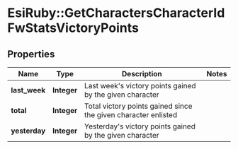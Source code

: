# EsiRuby::GetCharactersCharacterIdFwStatsVictoryPoints

## Properties
Name | Type | Description | Notes
------------ | ------------- | ------------- | -------------
**last_week** | **Integer** | Last week&#39;s victory points gained by the given character | 
**total** | **Integer** | Total victory points gained since the given character enlisted | 
**yesterday** | **Integer** | Yesterday&#39;s victory points gained by the given character | 


